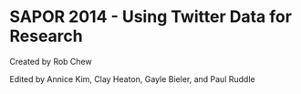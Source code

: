 # SAPOR 2014 - Using Twitter Data for Research

Created by Rob Chew

Edited by Annice Kim, Clay Heaton, Gayle Bieler, and Paul Ruddle